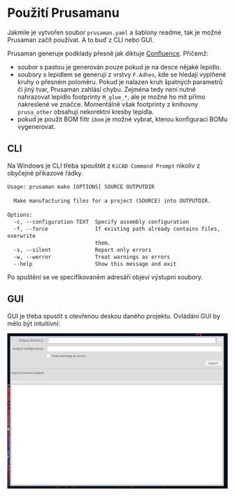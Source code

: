 # Použití Prusamanu

Jakmile je vytvořen soubor `prusaman.yaml` a šablony readme, tak je možné
Prusaman začít používat. A to buď z CLI nebo GUI.

Prusaman generuje podklady přesně jak diktuje
[Confluence](https://cfl.prusa3d.com/pages/viewpage.action?pageId=41468219&src=breadcrumbs-parent).
Přičemž:
- soubor s pastou je generován pouze pokud je na desce nějaké lepidlo.
- soubory s lepidlem se generují z vrstvy `F.Adhes`, kde se hledají vyplňené
  kruhy o přesném poloměru. Pokud je nalazen kruh špatných parametrů či jiný
  tvar, Prusaman zahlásí chybu. Zejména tedy není nutné nahrazovat lepidlo
  footprinty `M_glue_*`, ale je možné ho mít přímo nakreslené ve značce.
  Momentálně však footprinty z knihovny `prusa_other` obsahují nekorektní kresby
  lepidla.
- pokud je použit BOM filtr `ibom` je možné vybrat, kterou konfiguraci BOMu
  vygenerovat.

## CLI

Na Windows je CLI třeba spouštět z `KiCAD Command Prompt` nikoliv z obyčejné
příkazové řádky.


```
Usage: prusaman make [OPTIONS] SOURCE OUTPUTDIR

  Make manufacturing files for a project (SOURCE) into OUTPUTDIR.

Options:
  -c, --configuration TEXT  Specify assembly configuration
  -f, --force               If existing path already contains files, overwrite
                            them.
  -s, --silent              Report only errors
  -w, --werror              Treat warnings as errors
  --help                    Show this message and exit
```

Po spuštění se ve specifikovaném adresáři objeví výstupní soubory.

## GUI

GUI je třeba spustit s otevřenou deskou daného projektu. Ovládání GUI by mělo
být intuitivní:

![](resources/gui.png)
